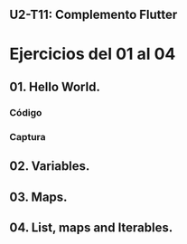 ## U2-T11: Complemento Flutter

# Ejercicios del 01 al 04

## 01. Hello World.

### Código

### Captura

## 02. Variables.

## 03. Maps.

## 04. List, maps and Iterables.
